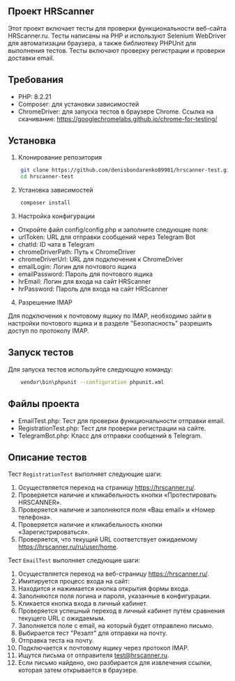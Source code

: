 ## Проект HRScanner

Этот проект включает тесты для проверки функциональности веб-сайта HRScanner.ru. Тесты написаны на PHP и используют Selenium WebDriver для автоматизации браузера, а также библиотеку PHPUnit для выполнения тестов. Тесты включают проверку регистрации и проверки доставки email.

## Требования

- PHP: 8.2.21
- Composer: для установки зависимостей
- ChromeDriver: для запуска тестов в браузере Chrome. Ссылка на скачивание: https://googlechromelabs.github.io/chrome-for-testing/

## Установка

1. Клонирование репозитория

```bash
    git clone https://github.com/denisbondarenko89981/hrscanner-test.git
    cd hrscanner-test
```

2. Установка зависимостей

```bash
    composer install
```

3. Настройка конфигурации

- Откройте файл config/config.php и заполните следующие поля:
- urlToken: URL для отправки сообщений через Telegram Bot
- chatId: ID чата в Telegram
- chromeDriverPath: Путь к ChromeDriver
- chromeDriverUrl: URL для подключения к ChromeDriver
- emailLogin: Логин для почтового ящика
- emailPassword: Пароль для почтового ящика
- hrEmail: Логин для входа на сайт HRScanner
- hrPassword: Пароль для входа на сайт HRScanner

4. Разрешение IMAP

Для подключения к почтовому ящику по IMAP, необходимо зайти в настройки почтового ящика и в разделе "Безопасность" разрешить доступ по протоколу IMAP.

## Запуск тестов
Для запуска тестов используйте следующую команду:

```bash
    vendor\bin\phpunit --configuration phpunit.xml
```

## Файлы проекта

- EmailTest.php: Тест для проверки функциональности отправки email.
- RegistrationTest.php: Тест для проверки регистрации на сайте.
- TelegramBot.php: Класс для отправки сообщений в Telegram.

## Описание тестов

Тест `RegistrationTest` выполняет следующие шаги:

1. Осуществляется переход на страницу https://hrscanner.ru/.
2. Проверяется наличие и кликабельность кнопки «Протестировать HRSCANNER».
3. Проверяется наличие и заполняются поля «Ваш email» и «Номер телефона».
4. Проверяется наличие и кликабельность кнопки «Зарегистрироваться».
5. Проверяется, что текущий URL соответствует ожидаемому https://hrscanner.ru/ru/user/home.

Тест `EmailTest` выполняет следующие шаги:

1. Осуществляется переход на веб-страницу https://hrscanner.ru/.
2. Имитируется процесс входа на сайт:
3. Находится и нажимается кнопка открытия формы входа.
4. Заполняются поля логина и пароля, указанные в конфигурации.
5. Кликается кнопка входа в личный кабинет.
6. Проверяется успешный переход в личный кабинет путём сравнения текущего URL с ожидаемым.
7. Заполняется поле с email, на который будет отправлено письмо.
8. Выбирается тест "Резалт" для отправки на почту.
9. Отправка теста на почту.
10. Подключается к почтовому ящику через протокол IMAP.
11. Ищутся письма от отправителя test@hrscanner.ru.
12. Если письмо найдено, оно разбирается для извлечения ссылки, которая затем открывается в браузере.
